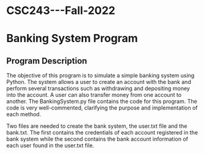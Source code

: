 # CSC243---Fall-2022
# Banking System Program
## Program Description
The objective of this program is to simulate a simple banking system using Python. The system allows a user to create an account with the bank and perform several transactions such as withdrawing and depositing money into the account. A user can also transfer money from one account to another.
The BankingSystem.py file contains the code for this program. The code is very well-commented, clarifying the purpose and implementation of each method.

Two files are needed to create the bank system, the user.txt file and the bank.txt. The first contains the credentials of each account registered in the bank system while the second contains the bank account information of each user found in the user.txt file.
